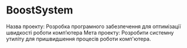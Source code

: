 # BoostSystem
Назва проекту: Розробка програмного забезпечення для оптимізації швидкості роботи комп’ютера
Мета проекту: Розробити системну утиліту для пришвидшення процесів роботи комп'ютера.


